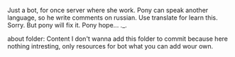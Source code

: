 Just a bot, for once server where she work.
Pony can speak another language, so he write comments on russian. Use translate for learn this. Sorry.
But pony will fix it. Pony hope... ._.

about folder: Content
I don't wanna add this folder to commit because here nothing intresting, only resources for bot what you can add wour own. 